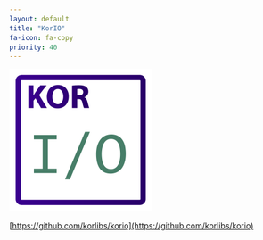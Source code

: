 ```yaml
---
layout: default
title: "KorIO"
fa-icon: fa-copy
priority: 40
---
```


<img src="/i/logos/korio.svg" width="256" height="256" />

[https://github.com/korlibs/korio](https://github.com/korlibs/korio)

